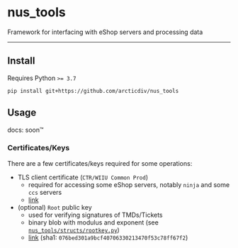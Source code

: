 # nus_tools
Framework for interfacing with eShop servers and processing data

---

## Install
Requires Python `>= 3.7`
```
pip install git+https://github.com/arcticdiv/nus_tools
```

## Usage
docs: soon™

### Certificates/Keys
There are a few certificates/keys required for some operations:
  - TLS client certificate (`CTR/WIIU Common Prod`)
    - required for accessing some eShop servers, notably `ninja` and some `ccs` servers
    - [link](https://github.com/larsenv/NintendoCerts/tree/master/pem)
  - (optional) `Root` public key
    - used for verifying signatures of TMDs/Tickets
    - binary blob with modulus and exponent (see [`nus_tools/structs/rootkey.py`](./nus_tools/structs/rootkey.py))
    - [link](http://static.hackmii.com/root-key) (sha1: `076bed301a9bcf40706330213470f53c78ff67f2`)

